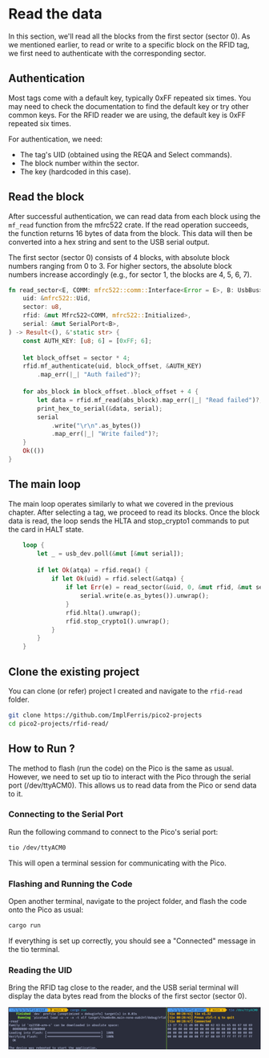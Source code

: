 # Read the data

In this section, we'll read all the blocks from the first sector (sector 0). As we mentioned earlier, to read or write to a specific block on the RFID tag, we first need to authenticate with the corresponding sector.

## Authentication
Most tags come with a default key, typically 0xFF repeated six times. You may need to check the documentation to find the default key or try other common keys. For the RFID reader we are using, the default key is 0xFF repeated six times.

For authentication, we need:
- The tag's UID (obtained using the REQA and Select commands).
- The block number within the sector.
- The key (hardcoded in this case). 

## Read the block
After successful authentication, we can read data from each block using the `mf_read` function from the mfrc522 crate. If the read operation succeeds, the function returns 16 bytes of data from the block. This data will then be converted into a hex string and sent to the USB serial output.

The first sector (sector 0) consists of 4 blocks, with absolute block numbers ranging from 0 to 3. For higher sectors, the absolute block numbers increase accordingly (e.g., for sector 1, the blocks are 4, 5, 6, 7).

```rust
fn read_sector<E, COMM: mfrc522::comm::Interface<Error = E>, B: UsbBus>(
    uid: &mfrc522::Uid,
    sector: u8,
    rfid: &mut Mfrc522<COMM, mfrc522::Initialized>,
    serial: &mut SerialPort<B>,
) -> Result<(), &'static str> {
    const AUTH_KEY: [u8; 6] = [0xFF; 6];

    let block_offset = sector * 4;
    rfid.mf_authenticate(uid, block_offset, &AUTH_KEY)
        .map_err(|_| "Auth failed")?;

    for abs_block in block_offset..block_offset + 4 {
        let data = rfid.mf_read(abs_block).map_err(|_| "Read failed")?;
        print_hex_to_serial(&data, serial);
        serial
            .write("\r\n".as_bytes())
            .map_err(|_| "Write failed")?;
    }
    Ok(())
}
```
 
## The main loop
The main loop operates similarly to what we covered in the previous chapter. After selecting a tag, we proceed to read its blocks. Once the block data is read, the loop sends the HLTA and stop_crypto1 commands to put the card in HALT state.

```rust
    loop {
        let _ = usb_dev.poll(&mut [&mut serial]);

        if let Ok(atqa) = rfid.reqa() {
            if let Ok(uid) = rfid.select(&atqa) {
                if let Err(e) = read_sector(&uid, 0, &mut rfid, &mut serial) {
                    serial.write(e.as_bytes()).unwrap();
                }
                rfid.hlta().unwrap();
                rfid.stop_crypto1().unwrap();
            }
        }
    }
```


## Clone the existing project
You can clone (or refer) project I created and navigate to the `rfid-read` folder.

```sh
git clone https://github.com/ImplFerris/pico2-projects
cd pico2-projects/rfid-read/
```

## How to Run ?
The method to flash (run the code) on the Pico is the same as usual. However, we need to set up tio to interact with the Pico through the serial port (/dev/ttyACM0). This allows us to read data from the Pico or send data to it.
  
### Connecting to the Serial Port
Run the following command to connect to the Pico's serial port:

```sh
tio /dev/ttyACM0
```
This will open a terminal session for communicating with the Pico.

### Flashing and Running the Code
Open another terminal, navigate to the project folder, and flash the code onto the Pico as usual:
```sh
cargo run
```
If everything is set up correctly, you should see a "Connected" message in the tio terminal.

### Reading the UID
Bring the RFID tag close to the reader, and the USB serial terminal will display the data bytes read from the blocks of the first sector (sector 0).
 
<img style="display: block; margin: auto;" src="./images/rfid-read-block-0.png"/>



